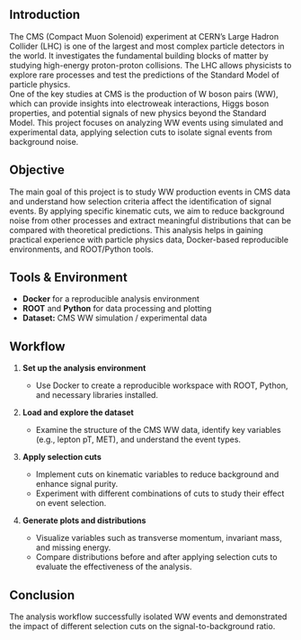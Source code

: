 ## Introduction
The CMS (Compact Muon Solenoid) experiment at CERN’s Large Hadron Collider (LHC) is one of the largest and most complex particle detectors in the world. It investigates the fundamental building blocks of matter by studying high-energy proton-proton collisions. The LHC allows physicists to explore rare processes and test the predictions of the Standard Model of particle physics.  
One of the key studies at CMS is the production of W boson pairs (WW), which can provide insights into electroweak interactions, Higgs boson properties, and potential signals of new physics beyond the Standard Model. This project focuses on analyzing WW events using simulated and experimental data, applying selection cuts to isolate signal events from background noise.

## Objective
The main goal of this project is to study WW production events in CMS data and understand how selection criteria affect the identification of signal events. By applying specific kinematic cuts, we aim to reduce background noise from other processes and extract meaningful distributions that can be compared with theoretical predictions. This analysis helps in gaining practical experience with particle physics data, Docker-based reproducible environments, and ROOT/Python tools.

## Tools & Environment
- **Docker** for a reproducible analysis environment  
- **ROOT** and **Python** for data processing and plotting  
- **Dataset:** CMS WW simulation / experimental data  

## Workflow
1. **Set up the analysis environment**  
   - Use Docker to create a reproducible workspace with ROOT, Python, and necessary libraries installed.  

2. **Load and explore the dataset**  
   - Examine the structure of the CMS WW data, identify key variables (e.g., lepton pT, MET), and understand the event types.  

3. **Apply selection cuts**  
   - Implement cuts on kinematic variables to reduce background and enhance signal purity.  
   - Experiment with different combinations of cuts to study their effect on event selection.  

4. **Generate plots and distributions**  
   - Visualize variables such as transverse momentum, invariant mass, and missing energy.  
   - Compare distributions before and after applying selection cuts to evaluate the effectiveness of the analysis.  

## Conclusion
The analysis workflow successfully isolated WW events and demonstrated the impact of different selection cuts on the signal-to-background ratio.
